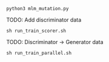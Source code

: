 ```
python3 mlm_mutation.py
```
TODO: Add discriminator data
```
sh run_train_scorer.sh
```
TODO: Discriminator -> Generator data
```
sh run_train_parallel.sh
```
